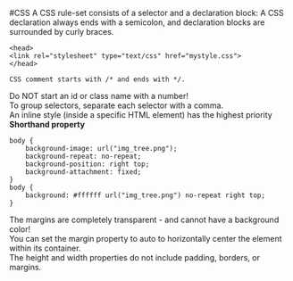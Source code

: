 #CSS
A CSS rule-set consists of a selector and a declaration block:
A CSS declaration always ends with a semicolon, and declaration blocks are surrounded by curly braces.
```
<head>
<link rel="stylesheet" type="text/css" href="mystyle.css">
</head>

CSS comment starts with /* and ends with */.
```
Do NOT start an id or class name with a number!  
To group selectors, separate each selector with a comma.  
An inline style (inside a specific HTML element) has the highest priority  
**Shorthand property**
```
body {
    background-image: url("img_tree.png");
    background-repeat: no-repeat;
    background-position: right top;
    background-attachment: fixed;
}
body {
    background: #ffffff url("img_tree.png") no-repeat right top;
}
```
The margins are completely transparent - and cannot have a background color!  
You can set the margin property to auto to horizontally center the element within its container.  
The height and width properties do not include padding, borders, or margins.  
